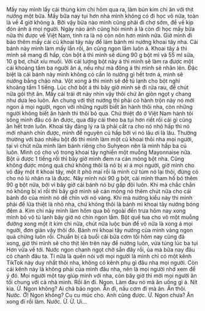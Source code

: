 Mấy nay mình lấy cái thùng kim chi hôm qua ra, làm bún kim chi ăn với thịt nướng một bữa. Mấy bữa nay tụi hơn nhà mình không có đi học võ nữa, toàn là về 4 giờ không à. Bởi vậy bữa nào mình cũng phải đi chợ sớm, để về kịp đón ảnh á mọi người. Ngày nào ảnh cũng hỏi mình á là còn đi học mấy bữa nữa thì được về Việt Nam, tính ra là nó còn nôn hơn mình nữa. Giờ mình đi bào thêm mấy cái củ khoai tây này để làm bánh mì nướng khoai tây nha. Cái bánh này mình làm mấy lần rồi, ăn cũng ngon lắm luôn á. Khoai tây á thì mình sẽ mang đi hấp, còn bột á thì mình sẽ dùng 90 g bột mì và 55 ml sữa, 10 g bơ, chút xíu muối. Với cái lượng bột này á thì mình sẽ làm ra được một cái khoảng tầm ba người ăn á, nếu như mà đông á thì mình sẽ nhân lên. Đặc biệt là cái bánh này mình không có cần lò nướng gì hết trơn á, mình sẽ nướng bằng chảo nha. Vột xong á thì mình sẽ để tủ lạnh cho bột nghỉ khoảng tầm 1 tiếng. Lúc chờ bột á thì bây giờ mình sẽ đi rửa rau, để chút nữa gói thịt ăn. Mấy cái trái ớt này nhìn vậy thôi chứ ăn giòn ngọt y chang như dưa leo luôn. Ăn chung với thịt nướng thì phải có hành trộn này nó mới ngon á mọi người, ngon với những người biết ăn hành thôi nha, còn những người không biết ăn hành thì thôi bỏ qua. Chứ thiệt đó ở Việt Nam hành tỏi sống mình đâu có ăn được, qua đây cái theo ba tụi hơn riết rồi cái gì cũng ăn hết trơn luôn. Khoai tây đáng lý ra là phải cắt ra cho nó nhỏ hấp thì nó mới nhanh chín được, mình để nguyên củ hấp bởi vì nó lâu ơi là lâu. Thường thường với bao nhiêu bột đó thì mình làm một củ khoai thôi nha mọi người, tại vì chút nữa mình làm bánh riêng cho Suhyeon nên là mình hấp ba củ luôn. Mình có cho vô trong khoai tây nghiền một muỗng Mayonnaise nữa. Bột ủ được 1 tiếng rồi thì bây giờ mình đem ra cán mỏng bột nha. Cũng không được mỏng quá chứ không thôi là nó bị xì á mọi người, giờ mình cho vô đây một ít khoai tây, một ít phô mai rồi là mình cứ túm nó lại thôi, đừng có cho nó lú nhân ra là được. Nãy mình nói 90 g bột, cái mình tham hố bỏ thêm 90 g bột nữa, bởi vì bây giờ cái bánh nó bự gấp đôi luôn. Khi mà chắc chắn nó không bị xì rồi thì bây giờ mình sẽ cán mỏng nó thêm chút nữa cho cái bánh đó của mình nó dễ chín với nó vàng. Khi mà nướng kiểu này thì mình phải để lửa thiệt là nhỏ nha, chứ không thôi là bánh mì khoai tây nướng bóng đêm á. Kim chi này mình làm hôm qua bỏ ngoài đến trưa hôm nay xong mình bỏ vô tủ lạnh bây giờ nó chín ngon lắm. Bột quế tua cho vô một muỗng đường xong một ít kim chi nữa, chút nữa luộc bún để vô nữa là xong á mọi người, đơn giản vậy thôi đó. Bánh mì khoai tây nướng của mình vàng ngon quá chừng luôn rồi. Chuẩn bị cả buổi cái bữa cơm tối hôm nay cũng đã xong, giờ thì mình sẽ cho thịt lên trên này để nướng luôn, vừa túng lúc ba tụi Hơn vừa về tới. Nước ngon chanh ngọt chờ sẵn đây rồi, ủa mà bữa nay đâu có chanh đâu ta. Tí nữa là quên nói với mọi người là mình chỉ có một kênh TikTok này duy nhất thôi nha, không có kênh phụ gì đâu nha mọi người. Còn cái kênh này là không phải của mình đâu nha, nên là mọi người nhớ xem để ý đó. Mọi người một tay giúp mình với nha, còn bây giờ thì mời mọi người ăn tối chung với cả nhà mình. Rồi ăn đi. Ngon. Làm đau nó mà ăn uống gì á. Nít kìa. Ừ. Ngon không? Ai chả bảo ngon. Ăn đi, nấu cơm đi mà ăn. Ăn thôi. Nước. Ớ! Ngon không? Cu cu múc cho. Anh cũng được. Ừ. Ngon chưa? Ăn xong đi rồi làm. Nước. Ừ. Ừ. Ui...